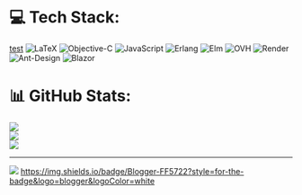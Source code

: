 
# 💻 Tech Stack:
[test](https://img.shields.io/badge/Ghost-000?style=for-the-badge&logo=ghost&logoColor=yellow)
![LaTeX](https://img.shields.io/badge/latex-%23008080.svg?style=for-the-badge&logo=latex&logoColor=white) ![Objective-C](https://img.shields.io/badge/OBJECTIVE--C-%233A95E3.svg?style=for-the-badge&logo=apple&logoColor=white) ![JavaScript](https://img.shields.io/badge/javascript-%23323330.svg?style=for-the-badge&logo=javascript&logoColor=%23F7DF1E) ![Erlang](https://img.shields.io/badge/Erlang-white.svg?style=for-the-badge&logo=erlang&logoColor=a90533) ![Elm](https://img.shields.io/badge/Elm-60B5CC?style=for-the-badge&logo=elm&logoColor=white) ![OVH](https://img.shields.io/badge/ovh-%23123F6D.svg?style=for-the-badge&logo=ovh&logoColor=#123F6D) ![Render](https://img.shields.io/badge/Render-%46E3B7.svg?style=for-the-badge&logo=render&logoColor=white) ![Ant-Design](https://img.shields.io/badge/-AntDesign-%230170FE?style=for-the-badge&logo=ant-design&logoColor=white) ![Blazor](https://img.shields.io/badge/blazor-%235C2D91.svg?style=for-the-badge&logo=blazor&logoColor=white)
# 📊 GitHub Stats:
![](https://github-readme-stats.vercel.app/api?username=sdfb&theme=dark&hide_border=false&include_all_commits=false&count_private=false)<br/>
![](https://nirzak-streak-stats.vercel.app/?user=sdfb&theme=dark&hide_border=false)<br/>
![](https://github-readme-stats.vercel.app/api/top-langs/?username=sdfb&theme=dark&hide_border=false&include_all_commits=false&count_private=false&layout=compact)

---
[![](https://visitcount.itsvg.in/api?id=sdfb&icon=0&color=0)](https://visitcount.itsvg.in)
https://img.shields.io/badge/Blogger-FF5722?style=for-the-badge&logo=blogger&logoColor=white

<!-- Proudly created with GPRM ( https://gprm.itsvg.in ) -->
